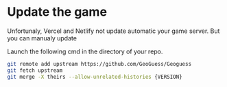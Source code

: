 
# Update the game


Unfortunaly, Vercel and Netlify not update automatic your game server. But you can manualy update

Launch the following cmd in the directory of your repo.
```bash
git remote add upstream https://github.com/GeoGuess/Geoguess 
git fetch upstream
git merge -X theirs --allow-unrelated-histories {VERSION}
```